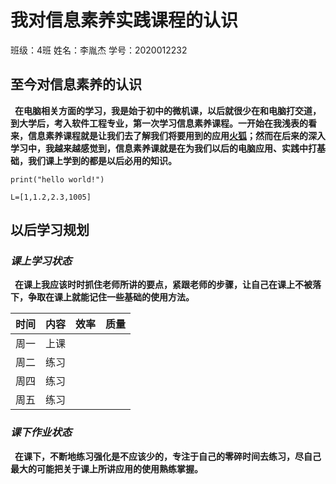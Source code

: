 # 我对信息素养实践课程的认识   
班级：4班  姓名：李胤杰  学号：2020012232  
## 至今对信息素养的认识  
**&ensp;在电脑相关方面的学习，我是始于初中的微机课，以后就很少在和电脑打交道，到大学后，考入软件工程专业，第一次学习信息素养课程。一开始在我浅表的看来，信息素养课程就是让我们去了解我们将要用到的应用[火狐](https://home.firefoxchina.cn/)；然而在后来的深入学习中，我越来越感觉到，信息素养课就是在为我们以后的电脑应用、实践中打基础，我们课上学到的都是以后必用的知识。**
```
print("hello world!")
```
`L=[1,1.2,2.3,1005]`

## 以后学习规划  
### *课上学习状态*  
**&ensp;在课上我应该时时抓住老师所讲的要点，紧跟老师的步骤，让自己在课上不被落下，争取在课上就能记住一些基础的使用方法。**

|时间|内容|效率|质量|
|:-:|:-|-:|:-:|
|周一|上课|
|周二|练习|
|周四|练习|
|周五|练习|
### *课下作业状态*  
**&ensp;在课下，不断地练习强化是不应该少的，专注于自己的零碎时间去练习，尽自己最大的可能把关于课上所讲应用的使用熟练掌握。**